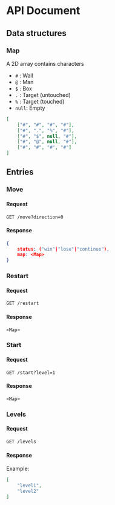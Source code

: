 # API Document

## Data structures

### Map

A 2D array contains characters

* `#` : Wall
* `@` : Man
* `$` : Box
* `.` : Target (untouched)
* `%` : Target (touched)
* `null`: Empty

```json
[
    ["#", "#", "#", "#"],
    ["#", ".", "%", "#"],
    ["#", "$", null, "#"],
    ["#", "@", null, "#"],
    ["#", "#", "#", "#"]
]
```

## Entries

### Move

#### Request

```curl
GET /move?direction=0
```

#### Response

```json
{
    status: ("win"|"lose"|"continue"),
    map: <Map>
}
```

### Restart

#### Request

```curl
GET /restart
```

#### Response

```
<Map>
```

### Start

#### Request

```curl
GET /start?level=1
```

#### Response

```
<Map>
```

### Levels

#### Request

```curl
GET /levels
```

#### Response

Example:

```json
[
    "level1",
    "level2"
]
```